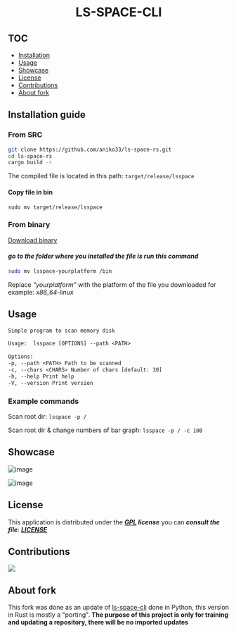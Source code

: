 
<h1 align="center">LS-SPACE-CLI</h1>

## TOC

- [Installation](#installation-guide)
- [Usage](#usage)
- [Showcase](#showcase)
- [License](#license)
- [Contributions](contributions)
- [About fork](#about-fork)

## Installation guide

### From SRC
```bash
git clone https://github.com/aniko33/ls-space-rs.git
cd ls-space-rs
cargo build -r 
```
The compiled file is located in this path: `target/release/lsspace`
#### Copy file in bin
`sudo mv target/release/lsspace`


### From binary
[Download binary](https://github.com/aniko33/ls-space-rs/releases)

#### ***go to the folder where you installed the file is run this command***
```bash
sudo mv lsspace-yourplatform /bin
```
Replace *"yourplatform"* with the platform of the file you downloaded for example: *x86_64-linux*

## Usage
```txt
Simple program to scan memory disk  
  
Usage:  lsspace [OPTIONS] --path <PATH>  
  
Options:  
-p, --path <PATH> Path to be scanned  
-c, --chars <CHARS> Number of chars [default: 30]  
-h, --help Print help  
-V, --version Print version
```

### Example commands
Scan root dir: `lsspace -p /`

Scan root dir & change numbers of bar graph: `lsspace -p / -c 100`

## Showcase
![image](https://github.com/aniko33/ls-space-rs/assets/76649588/a060c055-2a62-4da3-bb8d-2bb20d49406c)

![image](https://github.com/aniko33/ls-space-rs/assets/76649588/7a23d140-4f0e-4b29-b469-3c3dabc053c8)

## License
This application is distributed under the _**[GPL](https://it.wikipedia.org/wiki/GNU_General_Public_License) license**_ you can _**consult the file**_: _**[LICENSE](https://github.com/aniko33/Charles-CSEC/blob/main/LICENSE.txt)**_

## Contributions
<a href="https://github.com/aniko33/Charles-CSEC/graphs/contributors">
  <img src="https://contributors-img.web.app/image?repo=aniko33/ls-space-rs"/>
</a>

## About fork
This fork was done as an update of [ls-space-cli](https://github.com/aniko33/ls-space-cli) done in Python, this version in Rust is mostly a "porting".
**The purpose of this project is only for training and updating a repository, there will be no imported updates**
